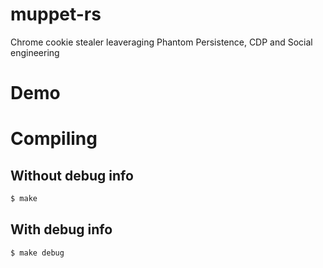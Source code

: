# muppet-rs
Chrome cookie stealer leaveraging Phantom Persistence, CDP and Social engineering

# Demo

# Compiling

## Without debug info
```bash
$ make
```

## With debug info
```bash
$ make debug
```

